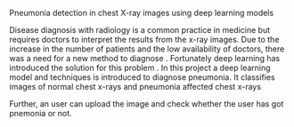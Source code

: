 Pneumonia detection in chest X-ray images using deep learning models

Disease diagnosis with radiology is a common practice in medicine but requires doctors to interpret the results from the x-ray images. Due to the increase in the number of patients and the low availability of doctors, there was a need for a new method to diagnose . Fortunately deep learning has introduced the solution for this problem . In this project a deep learning model and techniques is introduced to diagnose pneumonia. It classifies images of normal chest x-rays and pneumonia affected chest x-rays


Further, an user can upload the image and check whether the user has got pnemonia or not. 
